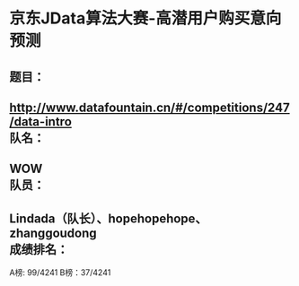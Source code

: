 京东JData算法大赛-高潜用户购买意向预测
===
**题目**：
---
<http://www.datafountain.cn/#/competitions/247/data-intro><br>
**队名**：
---
WOW<br>
**队员**：
---
Lindada（队长）、hopehopehope、zhanggoudong<br>
**成绩排名**：
---
A榜: 99/4241	B榜：37/4241<br>

